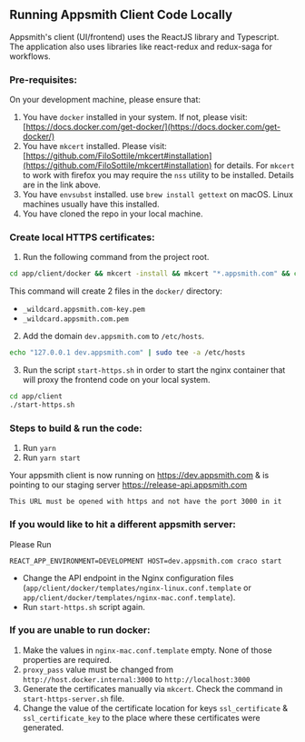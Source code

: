## Running Appsmith Client Code Locally
Appsmith's client (UI/frontend) uses the ReactJS library and Typescript. The application also uses libraries like react-redux and redux-saga for workflows.
 
### Pre-requisites:

On your development machine, please ensure that:

1. You have `docker` installed in your system. If not, please visit: [https://docs.docker.com/get-docker/](https://docs.docker.com/get-docker/)
2. You have `mkcert` installed. Please visit: [https://github.com/FiloSottile/mkcert#installation](https://github.com/FiloSottile/mkcert#installation) for details. For `mkcert` to work with firefox you may require the `nss` utility to be installed. Details are in the link above.
3. You have `envsubst` installed. use `brew install gettext` on macOS. Linux machines usually have this installed.
4. You have cloned the repo in your local machine.

### Create local HTTPS certificates:

1. Run the following command from the project root.

```bash
cd app/client/docker && mkcert -install && mkcert "*.appsmith.com" && cd ..
```

This command will create 2 files in the `docker/` directory:

- `_wildcard.appsmith.com-key.pem`
- `_wildcard.appsmith.com.pem`

2. Add the domain `dev.appsmith.com` to `/etc/hosts`.
```bash
echo "127.0.0.1	dev.appsmith.com" | sudo tee -a /etc/hosts
```

3. Run the script `start-https.sh` in order to start the nginx container that will proxy the frontend code on your local system.
```bash
cd app/client
./start-https.sh
```

### Steps to build & run the code:
1. Run `yarn`
2. Run `yarn start`

Your appsmith client is now running on https://dev.appsmith.com & is pointing to our staging server https://release-api.appsmith.com

    This URL must be opened with https and not have the port 3000 in it


### If you would like to hit a different appsmith server:
Please Run

    REACT_APP_ENVIRONMENT=DEVELOPMENT HOST=dev.appsmith.com craco start
    
- Change the API endpoint in the Nginx configuration files (`app/client/docker/templates/nginx-linux.conf.template` or `app/client/docker/templates/nginx-mac.conf.template`). 
- Run `start-https.sh` script again.

### If you are unable to run docker:

1. Make the values in `nginx-mac.conf.template` empty. None of those properties are required.
2. `proxy_pass` value must be changed from `http://host.docker.internal:3000` to `http://localhost:3000`
3. Generate the certificates manually via `mkcert`. Check the command in `start-https-server.sh` file.
4. Change the value of the certificate location for keys `ssl_certificate` & `ssl_certificate_key` to the place where these certificates were generated.
